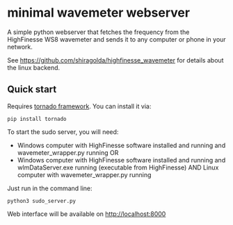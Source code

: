 # minimal wavemeter webserver

A simple python webserver that fetches the frequency from the HighFinesse WS8 wavemeter and sends it to any computer or phone in your network. 

See https://github.com/shiragolda/highfinesse_wavemeter for details about the linux backend. 

## Quick start

Requires [tornado framework](http://www.tornadoweb.org/en/stable/). You can install it via:

```
pip install tornado
```

To start the sudo server, you will need:

- Windows computer with HighFinesse software installed and running and wavemeter_wrapper.py running
   OR
- Windows computer with HighFinesse software installed and running and wlmDataServer.exe running (executable from HighFinesse) AND Linux computer with wavemeter_wrapper.py running

Just run in the command line:

```
python3 sudo_server.py
```

Web interface will be available on [http://localhost:8000](http://localhost:8000)


